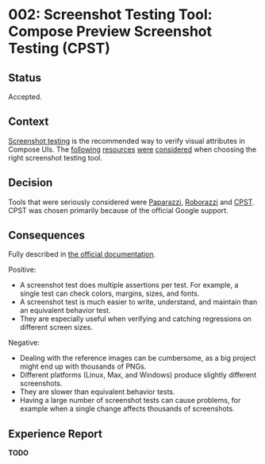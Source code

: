 # 002: Screenshot Testing Tool: Compose Preview Screenshot Testing (CPST)

## Status

Accepted.

## Context

[Screenshot testing](https://developer.android.com/training/testing/ui-tests/screenshot)
is the recommended way to verify visual attributes in Compose UIs. The
[following](https://github.com/sergio-sastre/Android-screenshot-testing-playground)
[resources](https://github.com/takahirom/roborazzi?tab=readme-ov-file#paparazzi-and-roborazzi-a-comparison)
[were](https://medium.com/@natalia.kulbaka/comparing-snapshot-testing-libraries-paparazzi-roborazzi-compose-previews-screenshot-testing-b7c3b47f7f59)
[considered](https://slack-chats.kotlinlang.org/t/23121514/any-opinions-on-snapshot-testing-for-a-greenfield-project-on)
when choosing the right screenshot testing tool.

## Decision

Tools that were seriously considered were
[Paparazzi](https://github.com/cashapp/paparazzi),
[Roborazzi](https://github.com/takahirom/roborazzi) and
[CPST](https://developer.android.com/studio/preview/compose-screenshot-testing).
CPST was chosen primarily because of the official Google support.

## Consequences

Fully described in
[the official documentation](https://developer.android.com/training/testing/ui-tests/screenshot#advantages).

Positive:

- A screenshot test does multiple assertions per test. For example, a single
  test can check colors, margins, sizes, and fonts.
- A screenshot test is much easier to write, understand, and maintain than an
  equivalent behavior test.
- They are especially useful when verifying and catching regressions on
  different screen sizes.

Negative:

- Dealing with the reference images can be cumbersome, as a big project might
  end up with thousands of PNGs.
- Different platforms (Linux, Max, and Windows) produce slightly different
  screenshots.
- They are slower than equivalent behavior tests.
- Having a large number of screenshot tests can cause problems, for example when
  a single change affects thousands of screenshots.

## Experience Report

**TODO**
